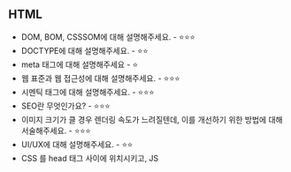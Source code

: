 ## HTML
- DOM, BOM, CSSSOM에 대해 설명해주세요. - ⭐⭐⭐
- DOCTYPE에 대해 설명해주세요. - ⭐⭐
- meta 태그에 대해 설명해주세요 - ⭐
- 웹 표준과 웹 접근성에 대해 설명해주세요. - ⭐⭐⭐
- 시멘틱 태그에 대해 설명해주세요. - ⭐⭐⭐
- SEO란 무엇인가요? - ⭐⭐⭐
- 이미지 크기가 클 경우 렌더링 속도가 느려질텐데, 이를 개선하기 위한 방법에 대해 서술해주세요. - ⭐⭐⭐
- UI/UX에 대해 설명해주세요. - ⭐⭐
- CSS <link>를 head 태그 사이에 위치시키고, JS <script> 태그를 body 직전에 위치시키는 것이 좋은 방법인지 서술해주세요. - ⭐⭐⭐
  - 만약 script 태그를 body 직전에 위치시키지 않으려면 어떻게 해야 할까요?
- `data-` 속성에 대해 설명해주세요. - ⭐⭐

<br />

## CSS
- display에 대해 설명해주세요. - ⭐
- positon 속성에 대해 설명해주세요. - ⭐
- float가 어떻게 동작하는지에 대해 설명해주세요. - ⭐
- flex와 grid의 특징에 대해 각각 설명해주세요. 그리고 이들을 왜 사용하는지에 대해 설명해주세요. - ⭐
- 반응형 웹의 3 요소에 대해 설명해주세요. - ⭐
- 이미지 태그를 스타일로 대체하는 법에 대해 설명해주세요. - ⭐
- 반응형 웹과 적응형 웹에 대해 설명해주세요. - ⭐⭐⭐
- CSS selector가 어떤 원리로 동작하나요? - ⭐⭐⭐
- PX, EM의 차이점에 대해 설명해주세요. - ⭐
- css 적용 우선순위에 대해 설명해주세요. - ⭐⭐
- padding과 margin의 차이에 대해 설명해주세요. - ⭐⭐⭐
  - 둘은 요소의 크기에 영향을 주나요?
- border는 영역 크기에 대해 영향을 주나요? - ⭐⭐⭐
  - border이 영역 크기에 영향을 준다면, 크기에 영향을 주지 않기 위해 어떻게 해야하나요?
- CSS-in-JS와 CSS 전처리기에 대해 설명해주고, 사용 경험에 대해 설명해주세요. - ⭐⭐⭐
